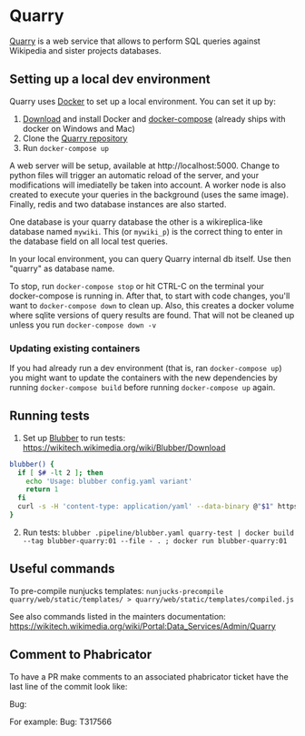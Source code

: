 # Quarry
[Quarry](https://quarry.wmcloud.org/) is a web service that allows to perform SQL 
queries against Wikipedia and sister projects databases.

## Setting up a local dev environment ##

Quarry uses [Docker](https://docs.docker.com/engine/install/) to set up a local
environment. You can set it up by:

1. [Download](https://docs.docker.com/engine/install/) and install Docker and
   [docker-compose](https://docs.docker.com/compose/) (already ships with docker on Windows and Mac)
3. Clone the [Quarry repository](https://github.com/wikimedia/analytics-quarry-web)
4. Run `docker-compose up`

A web server will be setup, available at http://localhost:5000. Change to python
files will trigger an automatic reload of the server, and your modifications
will imediatelly be taken into account.
A worker node is also created to execute your queries in the background (uses the
same image). Finally, redis and two database instances are also started.

One database is your quarry database the other is a wikireplica-like database
named `mywiki`. This (or `mywiki_p`) is the correct thing to enter in the
database field on all local test queries.

In your local environment, you can query Quarry internal db itself. Use then
"quarry" as database name.

To stop, run `docker-compose stop` or hit CTRL-C on the terminal your docker-compose
is running in. After that, to start with code changes, you'll want to `docker-compose down`
to clean up. Also, this creates a docker volume where sqlite versions of query
results are found. That will not be cleaned up unless you run `docker-compose down -v`


### Updating existing containers ###

If you had already run a dev environment (that is, ran `docker-compose up`) you might want to update
the containers with the new dependencies by running `docker-compose build` before running
`docker-compose up` again.


## Running tests ##

1. Set up [Blubber](https://wikitech.wikimedia.org/wiki/Blubber) to run tests:
https://wikitech.wikimedia.org/wiki/Blubber/Download
```bash
blubber() {
  if [ $# -lt 2 ]; then
    echo 'Usage: blubber config.yaml variant'
    return 1
  fi
  curl -s -H 'content-type: application/yaml' --data-binary @"$1" https://blubberoid.wikimedia.org/v1/"$2"
}
```
2. Run tests:
`blubber .pipeline/blubber.yaml quarry-test | docker build --tag blubber-quarry:01 --file - . ; docker run blubber-quarry:01`


## Useful commands ##

To pre-compile nunjucks templates:
`nunjucks-precompile quarry/web/static/templates/ > quarry/web/static/templates/compiled.js`

See also commands listed in the mainters documentation:
https://wikitech.wikimedia.org/wiki/Portal:Data_Services/Admin/Quarry

## Comment to Phabricator ##

To have a PR make comments to an associated phabricator ticket have the last line of the commit look like:

Bug: <ticket number>

For example:
Bug: T317566
